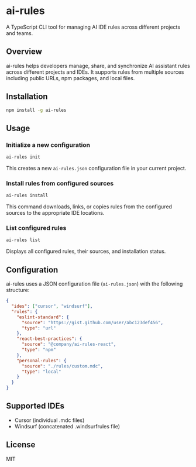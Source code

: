 # ai-rules

A TypeScript CLI tool for managing AI IDE rules across different projects and teams.

## Overview

ai-rules helps developers manage, share, and synchronize AI assistant rules across different projects and IDEs. It supports rules from multiple sources including public URLs, npm packages, and local files.

## Installation

```bash
npm install -g ai-rules
```

## Usage

### Initialize a new configuration

```bash
ai-rules init
```

This creates a new `ai-rules.json` configuration file in your current project.

### Install rules from configured sources

```bash
ai-rules install
```

This command downloads, links, or copies rules from the configured sources to the appropriate IDE locations.

### List configured rules

```bash
ai-rules list
```

Displays all configured rules, their sources, and installation status.

## Configuration

ai-rules uses a JSON configuration file (`ai-rules.json`) with the following structure:

```json
{
  "ides": ["cursor", "windsurf"],
  "rules": {
    "eslint-standard": {
      "source": "https://gist.github.com/user/abc123def456",
      "type": "url"
    },
    "react-best-practices": {
      "source": "@company/ai-rules-react",
      "type": "npm"
    },
    "personal-rules": {
      "source": "./rules/custom.mdc",
      "type": "local"
    }
  }
}
```

## Supported IDEs

- Cursor (individual .mdc files)
- Windsurf (concatenated .windsurfrules file)

## License

MIT
